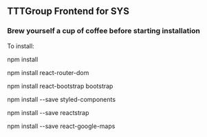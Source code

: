 ## TTTGroup Frontend for SYS

### Brew yourself a cup of coffee before starting installation

To install:

npm install

npm install react-router-dom

npm install react-bootstrap bootstrap

npm install --save styled-components

npm install --save reactstrap

npm install --save react-google-maps


